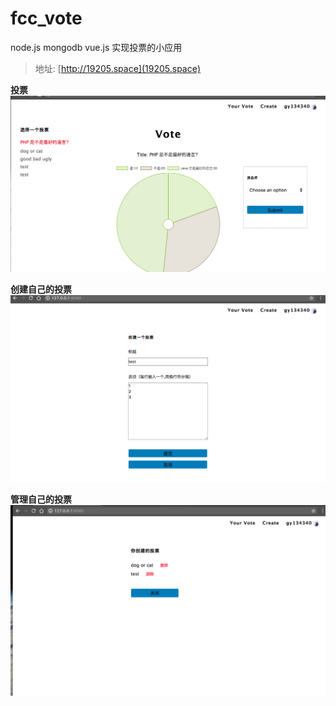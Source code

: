 # fcc_vote


node.js mongodb vue.js 实现投票的小应用
> 地址: [http://19205.space](19205.space)

**投票**
![](client/assets/img/vote.png)

**创建自己的投票**
![](client/assets/img/create.png)

**管理自己的投票**
![](client/assets/img/yours.png)
